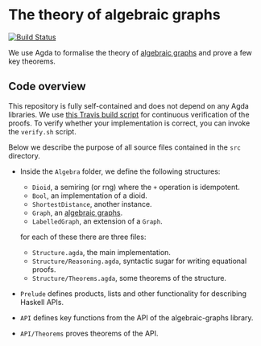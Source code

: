 # The theory of algebraic graphs

[![Build Status](https://travis-ci.org/algebraic-graphs/agda.svg?branch=master)](https://travis-ci.org/algebraic-graphs/agda)

We use Agda to formalise the theory of [algebraic graphs](https://github.com/snowleopard/alga-paper)
and prove a few key theorems.

## Code overview

This repository is fully self-contained and does not depend on any Agda libraries. We use
[this Travis build script](https://github.com/scott-fleischman/agda-travis) for continuous
verification of the proofs. To verify whether your implementation is correct, 
you can invoke the `verify.sh` script.

Below we describe the purpose of all source files contained in the `src` directory.

* Inside the `Algebra` folder, we define the following structures:

  * `Dioid`, a semiring (or rng) where the `+` operation is idempotent.
  * `Bool`, an implementation of a dioid.
  * `ShortestDistance`, another instance.
  * `Graph`, an [algebraic graphs](https://github.com/snowleopard/alga-paper).
  * `LabelledGraph`, an extension of a `Graph`.

  for each of these there are three files:

  * `Structure.agda`, the main implementation.
  * `Structure/Reasoning.agda`, syntactic sugar for writing equational proofs.
  * `Structure/Theorems.agda`, some theorems of the structure.


* `Prelude` defines products, lists and other functionality for describing Haskell APIs.
* `API` defines key functions from the API of the algebraic-graphs library.
* `API/Theorems` proves theorems of the API.

